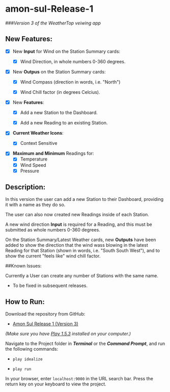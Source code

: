 # amon-sul-Release-1
###_Version 3 of the WeatherTop veiwing app_

## New Features:

- [x] New **Input** for Wind on the Station Summary cards:
    - [x] Wind Direction, in whole numbers 0-360 degrees.
    

- [x] New **Outpus** on the Station Summary cards:
    - [x] Wind Compass (direction in words, i.e. "North")
    - [x] Wind Chill factor (in degrees Celcius).


- [x] New **Features**:
    - [x] Add a new Station to the Dashboard.
    - [x] Add a new Reading to an existing Station.


- [x] **Current Weather Icons**:
    -[x] Context Sensitive


- [x] **Maximum and Minimum** Readings for:
    - [x] Temperature
    - [x] Wind Speed
    - [x] Pressure

## Description:

In this version the user can add a new Station to their Dashboard, providing
it with a name as they do so.

The user can also now created new Readings inside of each Station.

A new wind direction **Input** is required for a Reading, and this must be
submitted as whole numbers 0-360 degrees.

On the Station Summary/Latest Weather cards, new **Outputs** have been
added to show the direction that the wind wass blowing in the latest 
Reading for that Station (shown in words, i.e. "South South West"),
and to show the current "feels like" wind chill factor.

##Known Issues:

Currently a User can create any number of Stations with the same name. 
* To be fixed in subsequent releases.

## How to Run:

Download the repository from GitHub:

* [Amon Sul Release 1 (Version 3)](https://github.com/diarmuidoriordan/amon-sul-Release-1)

_(Make sure you have [Play 1.5.3](https://www.playframework.com/releases) installed on your computer.)_

Navigate to the Project folder in _**Terminal**_ or the _**Command Prompt**_, and run the following commands:

* ```play idealize```

* ```play run```

In your browser, enter ```localhost:9000``` in the URL search bar.
Press the return key on your keyboard to view the project.

